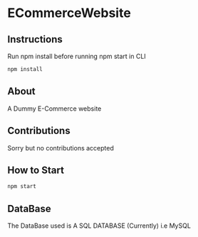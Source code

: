 # ECommerceWebsite
## Instructions
Run npm install before running npm start in CLI
```bash
npm install
```
## About 
A Dummy E-Commerce website

## Contributions
Sorry but no contributions accepted

## How to Start
```bash
npm start
```
## DataBase

The DataBase used is A SQL DATABASE (Currently) i.e MySQL
